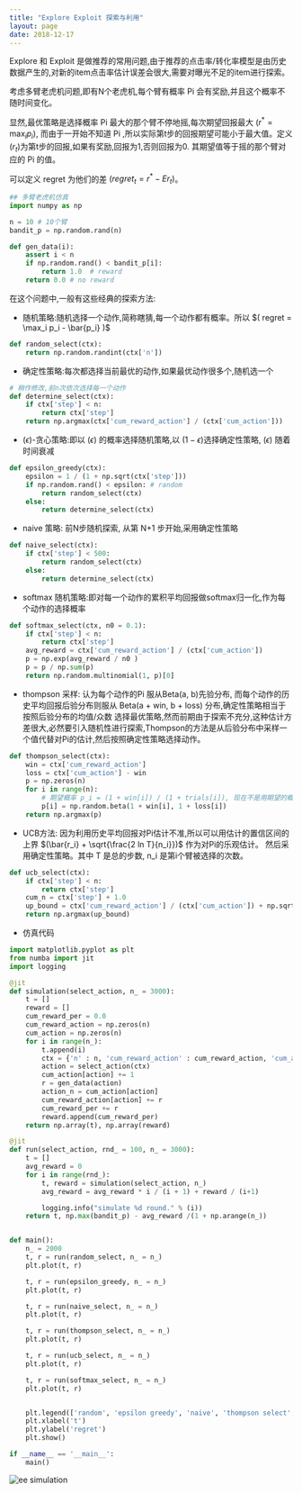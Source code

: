 ```yaml
---
title: "Explore Exploit 探索与利用"
layout: page
date: 2018-12-17
---
```




Explore 和 Exploit 是做推荐的常用问题,由于推荐的点击率/转化率模型是由历史数据产生的,对新的item点击率估计误差会很大,需要对曝光不足的item进行探索。

考虑多臂老虎机问题,即有N个老虎机,每个臂有概率 Pi 会有奖励,并且这个概率不随时间变化。

显然,最优策略是选择概率 Pi 最大的那个臂不停地摇,每次期望回报最大 $(r^* = \max_i p_i)$,
而由于一开始不知道 Pi ,所以实际第t步的回报期望可能小于最大值。定义 $(r_t)$为第t步的回报,如果有奖励,回报为1,否则回报为0.
其期望值等于摇的那个臂对应的 Pi 的值。

可以定义 regret 为他们的差 $(regret_t = r^* - E r_t)$。

```python
## 多臂老虎机仿真
import numpy as np

n = 10 # 10个臂
bandit_p = np.random.rand(n)

def gen_data(i):
    assert i < n
    if np.random.rand() < bandit_p[i]:
        return 1.0  # reward
    return 0.0 # no reward

```

在这个问题中,一般有这些经典的探索方法:

- 随机策略:随机选择一个动作,简称瞎猜,每一个动作都有概率。所以 $( regret = \max_i p_i - \bar{p_i} )$ 

```python
def random_select(ctx):
    return np.random.randint(ctx['n'])

```

- 确定性策略:每次都选择当前最优的动作,如果最优动作很多个,随机选一个

```python
# 稍作修改,前n次依次选择每一个动作
def determine_select(ctx):
    if ctx['step'] < n:
        return ctx['step']
    return np.argmax(ctx['cum_reward_action'] / (ctx['cum_action']))
```

- $(\epsilon)$-贪心策略:即以 $(\epsilon)$ 的概率选择随机策略,以 $(1 - \epsilon)$选择确定性策略, $(\epsilon)$ 随着时间衰减

```python
def epsilon_greedy(ctx):
    epsilon = 1 / (1 + np.sqrt(ctx['step']))
    if np.random.rand() < epsilon: # random
        return random_select(ctx)
    else:
        return determine_select(ctx)
```

- naive 策略: 前N步随机探索, 从第 N+1 步开始,采用确定性策略

```python
def naive_select(ctx):
    if ctx['step'] < 500:
        return random_select(ctx)
    else:
        return determine_select(ctx)
```

- softmax 随机策略:即对每一个动作的累积平均回报做softmax归一化,作为每个动作的选择概率

```python
def softmax_select(ctx, n0 = 0.1):
    if ctx['step'] < n:
        return ctx['step']
    avg_reward = ctx['cum_reward_action'] / (ctx['cum_action'])
    p = np.exp(avg_reward / n0 )
    p = p / np.sum(p)
    return np.random.multinomial(1, p)[0]
```

- thompson 采样: 认为每个动作的Pi 服从Beta(a, b)先验分布, 而每个动作的历史平均回报后验分布则服从 Beta(a + win, b + loss) 分布,确定性策略相当于按照后验分布的均值/众数 选择最优策略,然而前期由于探索不充分,这种估计方差很大,必然要引入随机性进行探索,Thompson的方法是从后验分布中采样一个值代替对Pi的估计,然后按照确定性策略选择动作。
   
```python
def thompson_select(ctx):
    win = ctx['cum_reward_action']
    loss = ctx['cum_action'] - win
    p = np.zeros(n)
    for i in range(n):
        # 期望概率 p_i = (1 + win[i]) / (1 + trials[i]), 现在不是用期望的概率,而是引入一定的随机性,随机从p_i服从的后验beta分布中采样一个结果
        p[i] = np.random.beta(1 + win[i], 1 + loss[i])
    return np.argmax(p)
```

- UCB方法: 因为利用历史平均回报对Pi估计不准,所以可以用估计的置信区间的上界 $(\bar{r_i} + \sqrt{\frac{2 ln T}{n_i}})$ 作为对Pi的乐观估计。
   然后采用确定性策略。其中 T 是总的步数, n_i 是第i个臂被选择的次数。

```python
def ucb_select(ctx):
    if ctx['step'] < n:
        return ctx['step']
    cum_n = ctx['step'] + 1.0
    up_bound = ctx['cum_reward_action'] / (ctx['cum_action']) + np.sqrt(1.0 * np.log(cum_n) / ctx['cum_action'])
    return np.argmax(up_bound)

```

- 仿真代码

```python
import matplotlib.pyplot as plt
from numba import jit
import logging

@jit
def simulation(select_action, n_ = 3000):
    t = []
    reward = []
    cum_reward_per = 0.0
    cum_reward_action = np.zeros(n)
    cum_action = np.zeros(n)
    for i in range(n_):
        t.append(i)
        ctx = {'n' : n, 'cum_reward_action' : cum_reward_action, 'cum_action' : cum_action, 'step': i}
        action = select_action(ctx)
        cum_action[action] += 1
        r = gen_data(action)
        action_n = cum_action[action]
        cum_reward_action[action] += r
        cum_reward_per += r
        reward.append(cum_reward_per)
    return np.array(t), np.array(reward)

@jit
def run(select_action, rnd_ = 100, n_ = 3000):
    t = []
    avg_reward = 0
    for i in range(rnd_):
        t, reward = simulation(select_action, n_)
        avg_reward = avg_reward * i / (i + 1) + reward / (i+1)

        logging.info("simulate %d round." % (i))
    return t, np.max(bandit_p) - avg_reward /(1 + np.arange(n_))


def main():
    n_ = 2000
    t, r = run(random_select, n_ = n_)
    plt.plot(t, r)

    t, r = run(epsilon_greedy, n_ = n_)
    plt.plot(t, r)

    t, r = run(naive_select, n_ = n_)
    plt.plot(t, r)

    t, r = run(thompson_select, n_ = n_)
    plt.plot(t, r)

    t, r = run(ucb_select, n_ = n_)
    plt.plot(t, r)

    t, r = run(softmax_select, n_ = n_)
    plt.plot(t, r)


    plt.legend(['random', 'epsilon greedy', 'naive', 'thompson select', 'ucb select', 'softmax select'])
    plt.xlabel('t')
    plt.ylabel('regret')
    plt.show()

if __name__ == '__main__':
    main()
```

![ee simulation](/wiki/static/images/ee-simulation.png)
